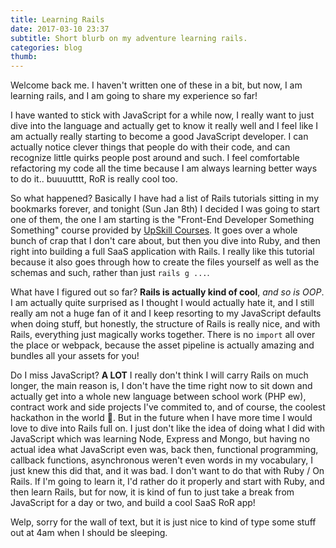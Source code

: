```yaml
---
title: Learning Rails
date: 2017-03-10 23:37
subtitle: Short blurb on my adventure learning rails.
categories: blog
thumb: 
---
```

Welcome back me. I haven't written one of these in a bit, but now, I am learning rails, and I am going to share my experience so far!

I have wanted to stick with JavaScript for a while now, I really want to just dive into the language and actually get to know it really well and I feel like I am actually really starting to become a good JavaScript developer. I can actually notice clever things that people do with their code, and can recognize little quirks people post around and such. I feel comfortable refactoring my code all the time because I am always learning better ways to do it.. buuuutttt, RoR is really cool too.

So what happened? Basically I have had a list of Rails tutorials sitting in my bookmarks forever, and tonight (Sun Jan 8th) I decided I was going to start one of them, the one I am starting is the "Front-End Developer Something Something" course provided by [UpSkill Courses](http://upskillcourses.com). It goes over a whole bunch of crap that I don't care about, but then you dive into Ruby, and then right into building a full SaaS application with Rails. I really like this tutorial because it also goes through how to create the files yourself as well as the schemas and such, rather than just `rails g ...`.

What have I figured out so far? __Rails is actually kind of cool__, _and so is OOP_. I am actually quite surprised as I thought I would actually hate it, and I still really am not a huge fan of it and I keep resorting to my JavaScript defaults when doing stuff, but honestly, the structure of Rails is really nice, and with Rails, everything just magically works together. There is no `import` all over the place or webpack, because the asset pipeline is actually amazing and bundles all your assets for you!

Do I miss JavaScript? __A LOT__ I really don't think I will carry Rails on much longer, the main reason is, I don't have the time right now to sit down and actually get into a whole new language between school work (PHP ew), contract work and side projects I've commited to, and of course, the coolest hackathon in the world 🍌. But in the future when I have more time I would love to dive into Rails full on. I just don't like the idea of doing what I did with JavaScript which was learning Node, Express and Mongo, but having no actual idea what JavaScript even was, back then, functional programming, callback functions, asynchronous weren't even words in my vocabulary, I just knew this did that, and it was bad. I don't want to do that with Ruby / On Rails. If I'm going to learn it, I'd rather do it properly and start with Ruby, and then learn Rails, but for now, it is kind of fun to just take a break from JavaScript for a day or two, and build a cool SaaS RoR app!

Welp, sorry for the wall of text, but it is just nice to kind of type some stuff out at 4am when I should be sleeping.
